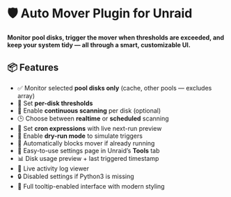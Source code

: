 # 🛡️ Auto Mover Plugin for Unraid

**Monitor pool disks, trigger the mover when thresholds are exceeded, and keep your system tidy — all through a smart, customizable UI.**

## 📦 Features

- ✅ Monitor selected **pool disks only** (cache, other pools — excludes array)
- 🎯 Set **per-disk thresholds**
- 🔁 Enable **continuous scanning** per disk (optional)
- 🕒 Choose between **realtime** or **scheduled** scanning
- 📅 Set **cron expressions** with live next-run preview
- 🧪 Enable **dry-run mode** to simulate triggers
- 🧠 Automatically blocks mover if already running
- 🔧 Easy-to-use settings page in Unraid’s **Tools** tab
- 📊 Disk usage preview + last triggered timestamp
- 📜 Live activity log viewer
- 🔒 Disabled settings if Python3 is missing
- 🧰 Full tooltip-enabled interface with modern styling
